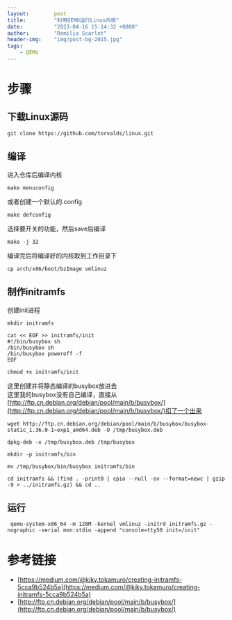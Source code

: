 ```yaml
---
layout:        post
title:         "利用QEMU运行Linux内核"
date:          "2023-04-16 15:14:32 +0800"
author:        "Remilia Scarlet"
header-img:    "img/post-bg-2015.jpg"
tags:
    - QEMU
---
```


# 步骤 #

## 下载Linux源码 ##

    git clone https://github.com/torvalds/linux.git

## 编译 ##

进入仓库后编译内核

    make menuconfig

或者创建一个默认的.config

    make defconfig

选择要开关的功能，然后save后编译

    make -j 32

编译完后将编译好的内核取到工作目录下

    cp arch/x86/boot/bzImage vmlinuz

## 制作initramfs ##

创建init进程

    mkdir initramfs

    cat << EOF >> initramfs/init
    #!/bin/busybox sh
    /bin/busybox sh
    /bin/busybox poweroff -f
    EOF

    chmod +x initramfs/init

这里创建并将静态编译的busybox放进去  
这里我的busybox没有自己编译，直接从[http://ftp.cn.debian.org/debian/pool/main/b/busybox/](http://ftp.cn.debian.org/debian/pool/main/b/busybox/)扣了一个出来

    wget http://ftp.cn.debian.org/debian/pool/main/b/busybox/busybox-static_1.36.0-1~exp1_amd64.deb -O /tmp/busybox.deb

    dpkg-deb -x /tmp/busybox.deb /tmp/busybox

    mkdir -p initramfs/bin

    mv /tmp/busybox/bin/busybox initramfs/bin

    cd initramfs && (find . -print0 | cpio --null -ov --format=newc | gzip -9 > ../initramfs.gz) && cd ..

## 运行 ##

     qemu-system-x86_64 -m 128M -kernel vmlinuz -initrd initramfs.gz -nographic -serial mon:stdio -append "console=ttyS0 init=/init"


# 参考链接 #
* [https://medium.com/@kiky.tokamuro/creating-initramfs-5cca9b524b5a](https://medium.com/@kiky.tokamuro/creating-initramfs-5cca9b524b5a)
* [http://ftp.cn.debian.org/debian/pool/main/b/busybox/](http://ftp.cn.debian.org/debian/pool/main/b/busybox/)

